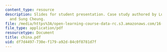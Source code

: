 ```yaml
---
content_type: resource
description: Slides for student presentation. Case study authored by Luca Bertucelli
  and Sung Cheung.
file: /media/https%3A/open-learning-course-data-rc.s3.amazonaws.com/16-422-human-supervisory-control-of-automated-systems-spring-2004/df7d4497730ef179a92d84c0f8781d7f_china.pdf
file_type: application/pdf
resourcetype: Document
title: china.pdf
uid: df7d4497-730e-f179-a92d-84c0f8781d7f
---
```

